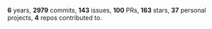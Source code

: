 **6** years, **2979** commits, **143** issues, **100** PRs, **163** stars, **37** personal projects, **4** repos contributed to.
